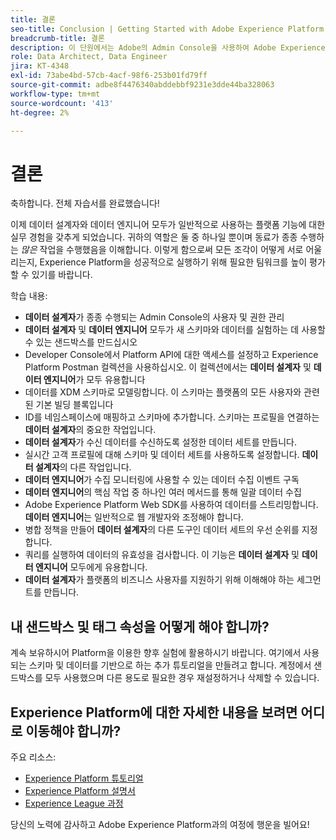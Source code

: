 ```yaml
---
title: 결론
seo-title: Conclusion | Getting Started with Adobe Experience Platform for Data Architects and Data Engineers
breadcrumb-title: 결론
description: 이 단원에서는 Adobe의 Admin Console을 사용하여 Adobe Experience Platform 사용자 권한을 구성합니다.
role: Data Architect, Data Engineer
jira: KT-4348
exl-id: 73abe4bd-57cb-4acf-98f6-253b01fd79ff
source-git-commit: adbe8f4476340abddebbf9231e3dde44ba328063
workflow-type: tm+mt
source-wordcount: '413'
ht-degree: 2%

---
```


# 결론

<!--5min-->

축하합니다. 전체 자습서를 완료했습니다!

이제 데이터 설계자와 데이터 엔지니어 모두가 일반적으로 사용하는 플랫폼 기능에 대한 실무 경험을 갖추게 되었습니다. 귀하의 역할은 둘 중 하나일 뿐이며 동료가 종종 수행하는 _많은_ 작업을 수행했음을 이해합니다. 이렇게 함으로써 모든 조각이 어떻게 서로 어울리는지, Experience Platform을 성공적으로 실행하기 위해 필요한 팀워크를 높이 평가할 수 있기를 바랍니다.

학습 내용:

* **데이터 설계자**&#x200B;가 종종 수행되는 Admin Console의 사용자 및 권한 관리
* **데이터 설계자** 및 **데이터 엔지니어** 모두가 새 스키마와 데이터를 실험하는 데 사용할 수 있는 샌드박스를 만드십시오
* Developer Console에서 Platform API에 대한 액세스를 설정하고 Experience Platform Postman 컬렉션을 사용하십시오. 이 컬렉션에서는 **데이터 설계자** 및 **데이터 엔지니어**&#x200B;가 모두 유용합니다
* 데이터를 XDM 스키마로 모델링합니다. 이 스키마는 플랫폼의 모든 사용자와 관련된 기본 빌딩 블록입니다
* ID를 네임스페이스에 매핑하고 스키마에 추가합니다. 스키마는 프로필을 연결하는 **데이터 설계자**&#x200B;의 중요한 작업입니다.
* **데이터 설계자**&#x200B;가 수신 데이터를 수신하도록 설정한 데이터 세트를 만듭니다.
* 실시간 고객 프로필에 대해 스키마 및 데이터 세트를 사용하도록 설정합니다. **데이터 설계자**&#x200B;의 다른 작업입니다.
* **데이터 엔지니어**&#x200B;가 수집 모니터링에 사용할 수 있는 데이터 수집 이벤트 구독
* **데이터 엔지니어**&#x200B;의 핵심 작업 중 하나인 여러 메서드를 통해 일괄 데이터 수집
* Adobe Experience Platform Web SDK를 사용하여 데이터를 스트리밍합니다. **데이터 엔지니어**&#x200B;는 일반적으로 웹 개발자와 조정해야 합니다.
* 병합 정책을 만들어 **데이터 설계자**&#x200B;의 다른 도구인 데이터 세트의 우선 순위를 지정합니다.
* 쿼리를 실행하여 데이터의 유효성을 검사합니다. 이 기능은 **데이터 설계자** 및 **데이터 엔지니어** 모두에게 유용합니다.
* **데이터 설계자**&#x200B;가 플랫폼의 비즈니스 사용자를 지원하기 위해 이해해야 하는 세그먼트를 만듭니다.



## 내 샌드박스 및 태그 속성을 어떻게 해야 합니까?

계속 보유하시어 Platform을 이용한 향후 실험에 활용하시기 바랍니다. 여기에서 사용되는 스키마 및 데이터를 기반으로 하는 추가 튜토리얼을 만들려고 합니다. 계정에서 샌드박스를 모두 사용했으며 다른 용도로 필요한 경우 재설정하거나 삭제할 수 있습니다.

## Experience Platform에 대한 자세한 내용을 보려면 어디로 이동해야 합니까?

주요 리소스:

* [Experience Platform 튜토리얼](https://experienceleague.adobe.com/docs/platform-learn/tutorials/overview.html?lang=ko)
* [Experience Platform 설명서](https://experienceleague.adobe.com/docs/experience-platform/landing/home.html?lang=ko)
* [Experience League 과정](https://experienceleague.adobe.com/ko#dashboard/learning)

당신의 노력에 감사하고 Adobe Experience Platform과의 여정에 행운을 빌어요!
